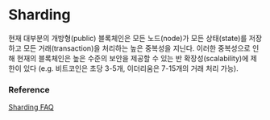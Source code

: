 # Sharding

현재 대부분의 개방형\(public\) 블록체인은 모든 노드\(node\)가 모든 상태\(state\)를 저장하고 모든 거래\(transaction\)을 처리하는 높은 중복성을 지닌다. 이러한 중복성으로 인해 현재의 블록체인은 높은 수준의 보안을 제공할 수 있는 반 확장성\(scalability\)에 제한이 있다 \(e.g. 비트코인은 초당 3-5개, 이더리움은 7-15개의 거래 처리 가능\). 

### Reference

[Sharding FAQ](https://github.com/ethereum/wiki/wiki/Sharding-FAQ)


